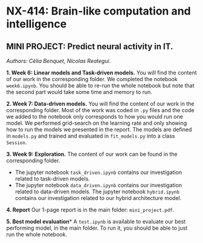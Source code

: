 # NX-414: Brain-like computation and intelligence

## MINI PROJECT: Predict neural activity in IT.
*Authors: Célia Benquet, Nicolas Reategui.*

**1. Week 6: Linear models and Task-driven models.**
You will find the content of our work in the corresponding folder. We completed the notebook ```week6.ipynb```. You should be able to re-run the whole notebook but note that the second part would take some time and memory to run.

**2. Week 7: Data-driven models.**
You will find the content of our work in the corresponding folder. Most of the work was coded in ``.py`` files and the code we added to the notebook only corresponds to how you would run one model. We performed grid-search on the learning rate and only showing how to run the models we presented in the report. The models are defined in ```models.py``` and trained and evaluated in ```fit_models.py``` into a class ```Session```. 

**3. Week 9: Exploration.**
The content of our work can be found in the corresponding folder. 
- The jupyter notebook ```task_driven.ipynb``` contains our investigation related to task-driven models.
- The jupyter notebook ```data_driven.ipynb``` contains our investigation related to data-driven models.
The jupyter notebook ```hybrid.ipynb``` contains our investigation related to our hybrid architecture model.

**4. Report**
Our 1-page report is in the main folder: ```mini_project.pdf```.

**5. Best model evaluation***
A ```test.ipynb``` is available to evaluate our best performing model, in the main folder. To run it, you should be able to just run the whole notebook. 
